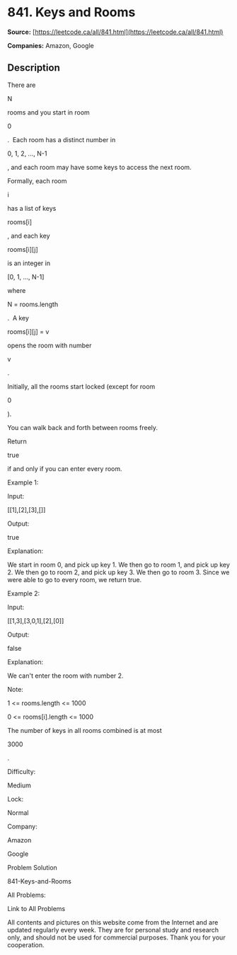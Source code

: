 # 841. Keys and Rooms

**Source:** [https://leetcode.ca/all/841.html](https://leetcode.ca/all/841.html)

**Companies:** Amazon, Google

## Description

There are

N

rooms and you start in room

0

.  Each room has a
        distinct number in

0, 1, 2, ..., N-1

, and each room may have some keys to
        access the next room.

Formally, each room

i

has a list of keys

rooms[i]

, and each
        key

rooms[i][j]

is an integer in

[0, 1, ..., N-1]

where

N =
            rooms.length

.  A key

rooms[i][j] = v

opens the room with
        number

v

.

Initially, all the rooms start locked (except for room

0

).

You can walk back and forth between rooms freely.

Return

true

if and only if you can enter every room.

Example 1:

Input:

[[1],[2],[3],[]]

Output:

true

Explanation:

We start in room 0, and pick up key 1.
We then go to room 1, and pick up key 2.
We then go to room 2, and pick up key 3.
We then go to room 3.  Since we were able to go to every room, we return true.

Example 2:

Input:

[[1,3],[3,0,1],[2],[0]]

Output:

false

Explanation:

We can't enter the room with number 2.

Note:

1 <= rooms.length <= 1000

0 <= rooms[i].length <= 1000

The number of keys in all rooms combined is at most

3000

.

Difficulty:

Medium

Lock:

Normal

Company:

Amazon

Google

Problem Solution

841-Keys-and-Rooms

All Problems:

Link to All Problems

All contents and pictures on this website come from the Internet and are updated regularly every week. They are for personal study and research only, and should not be used for commercial purposes. Thank you for your cooperation.

